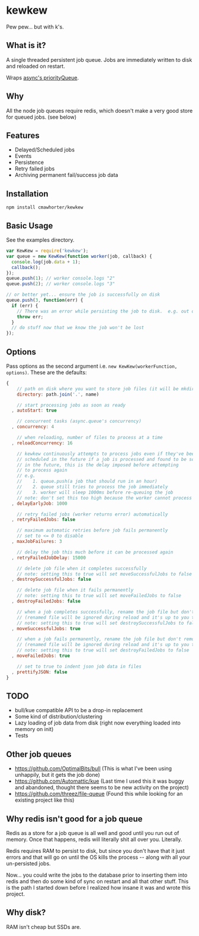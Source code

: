 # kewkew

Pew pew... but with k's.

## What is it?

A single threaded persistent job queue.  Jobs are immediately written to disk and reloaded on restart.

Wraps [async's priorityQueue](https://github.com/caolan/async#priorityQueue).

## Why

All the node job queues require redis, which doesn't make a very good store for queued jobs. (see below)

## Features

  - Delayed/Scheduled jobs
  - Events
  - Persistence 
  - Retry failed jobs
  - Archiving permanent fail/success job data

## Installation

`npm install cmawhorter/kewkew`

## Basic Usage

See the examples directory.

```javascript
var KewKew = require('kewkew');
var queue = new KewKew(function worker(job, callback) {
  console.log(job.data + 1);
  callback();
});
queue.push(1); // worker console.logs "2"
queue.push(2); // worker console.logs "3"

// or better yet... ensure the job is successfully on disk
queue.push(3, function(err) {
  if (err) {
    // There was an error while persisting the job to disk.  e.g. out of disk space
    throw err;
  }
  // do stuff now that we know the job won't be lost
}); 
```

## Options

Pass options as the second argument i.e. `new KewKew(workerFunction, options)`.  These are the defaults:

```javascript
{
    // path on disk where you want to store job files (it will be mkdirp'd)
    directory: path.join('.', name)

    // start processing jobs as soon as ready
  , autoStart: true

    // concurrent tasks (async.queue's concurrency)
  , concurrency: 4

    // when reloading, number of files to process at a time
  , reloadConcurrency: 16

    // kewkew continuously attempts to process jobs even if they've been 
    // scheduled in the future if a job is processed and found to be scheduled 
    // in the future, this is the delay imposed before attempting 
    // to process again
    // e.g. 
    //    1. queue.push(a job that should run in an hour)
    //    2. queue still tries to process the job immediately
    //    3. worker will sleep 1000ms before re-queuing the job
    // note: don't set this too high because the worker cannot process other jobs while it waits
  , delayEarlyJob: 1000

    // retry failed jobs (worker returns error) automatically 
  , retryFailedJobs: false

    // maximum automatic retries before job fails permanently
    // set to <= 0 to disable
  , maxJobFailures: 3

    // delay the job this much before it can be processed again
  , retryFailedJobDelay: 15000

    // delete job file when it completes successfully
    // note: setting this to true will set moveSuccessfulJobs to false
  , destroySuccessfulJobs: false

    // delete job file when it fails permanently 
    // note: setting this to true will set moveFailedJobs to false
  , destroyFailedJobs: false

    // when a job completes successfully, rename the job file but don't remove it
    // (renamed file will be ignored during reload and it's up to you to clean up)
    // note: setting this to true will set destroySuccessfulJobs to false
  , moveSuccessfulJobs: true

    // when a job fails permanently, rename the job file but don't remove it
    // (renamed file will be ignored during reload and it's up to you to clean up)
    // note: setting this to true will set destroyFailedJobs to false
  , moveFailedJobs: true

    // set to true to indent json job data in files
  , prettifyJSON: false
}
```

## TODO

  - bull/kue compatible API to be a drop-in replacement
  - Some kind of distribution/clustering
  - Lazy loading of job data from disk (right now everything loaded into memory on init)
  - Tests

## Other job queues

  - https://github.com/OptimalBits/bull (This is what I've been using unhappily, but it gets the job done)
  - https://github.com/Automattic/kue (Last time I used this it was buggy and abandoned, thought there seems to be new activity on the project)
  - https://github.com/threez/file-queue (Found this while looking for an existing project like this)

## Why redis isn't good for a job queue

Redis as a store for a job queue is all well and good until you run out of memory.  Once that happens, redis will literally shit all over you.  Literally.

Redis requires RAM to persist to disk, but since you don't have that it just errors and that will go on until the OS kills the process -- along with all your un-persisted jobs.

Now... you could write the jobs to the database prior to inserting them into redis and then do some kind of sync on restart and all that other stuff.  This is the path I started down before I realized how insane it was and wrote this project.

## Why disk?

RAM isn't cheap but SSDs are.  
